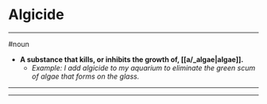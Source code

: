 # Algicide
---
#noun
- **A substance that kills, or inhibits the growth of, [[a/_algae|algae]].**
	- _Example: I add algicide to my aquarium to eliminate the green scum of algae that forms on the glass._
---
---
